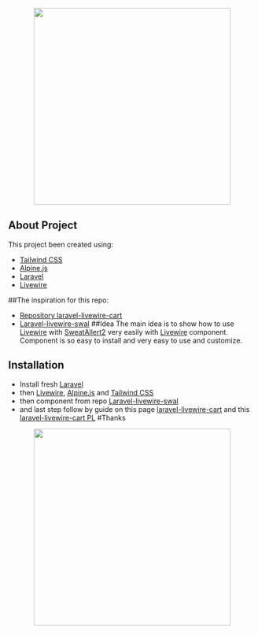 <p align="center"><a href="https://laravel.com" target="_blank"><img src="https://raw.githubusercontent.com/laravel/art/master/logo-lockup/5%20SVG/2%20CMYK/1%20Full%20Color/laravel-logolockup-cmyk-red.svg" width="400"></a></p>

## About Project
This project been created using:
- [Tailwind CSS](https://tailwindcss.com/)
- [Alpine.js](https://github.com/alpinejs/alpine)
- [Laravel](https://laravel.com/)
- [Livewire](https://laravel-livewire.com/)
  
##The inspiration for this repo:
- [Repository laravel-livewire-cart](https://github.com/Light-it-labs/laravel-livewire-cart)
- [Laravel-livewire-swal](https://github.com/matiere-noire/laravel-livewire-swal)
##Idea
The main idea is to show how to use [Livewire](https://laravel-livewire.com/) with  [SweatAllert2](https://sweetalert2.github.io/) very easily with
[Livewire](https://laravel-livewire.com/) component.
Component is so easy to install and very easy to use and customize.
## Installation
- Install fresh [Laravel](https://laravel.com/)
- then [Livewire](https://laravel-livewire.com/), [Alpine.js](https://github.com/alpinejs/alpine) and [Tailwind CSS](https://tailwindcss.com/)
- then component from repo [Laravel-livewire-swal](https://github.com/matiere-noire/laravel-livewire-swal)
- and last step follow by guide on this page [laravel-livewire-cart](https://github.com/Light-it-labs/laravel-livewire-cart) and this [laravel-livewire-cart PL](https://larablogger.pl/post/laravel-livewire-shopping-cart-demo)
#Thanks
<p align="center"><a href="https://larablogger.pl/post/screan" target="_blank"><img src="https://larablogger.pl/storage/photos/tHrnxSv9IA5j66qT1ReL5jBAfMrJLE6pG6s2GE2b.png" width="400"></a></p>
